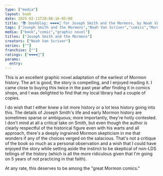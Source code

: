 ```yaml
---
type: ["media"]
layout: book
date: 2025-02-11T20:08:16-05:00
title: "📚 bookblog: ❤️❤️❤️❤️🖤 for Joseph Smith and the Mormons, by Noah Van Scriver"
tags: ["Joseph Smith and the Mormons","Noah Van Scriver","comics","Mormonism","Church of Jesus Christ of Latter-day Saints","Joseph Smith Jr.","Mormon history"]
media: ["book","comic","graphic novel"]
titles: ["Joseph Smith and the Mormons"]
creators: ["Noah Van Scriver"]
series: [""]
franchise: [""]
ratings: ["❤️❤️❤️❤️🖤"]
params:
  entry:
---
```


This is an excellent graphic novel adaptation of the earliest of Mormon history. The art is good, the story is compelling, and I enjoyed reading it. I came close to buying this twice in the past year after finding it in comics shops, and I was delighted to find that my local library had a couple of copies.

I do wish that I either knew a lot more history or a lot less history going into this. The details of Joseph Smith's life and early Mormon history are sometimes sparse or ambiguous; more importantly, they're hotly contested. I don't mind at all a critical take on Smith, but even though the author is clearly respectful of the historical figure even with his warts and all approach, there's a deeply ingrained Mormon skepticism in me that wonders if any of the choices verged on the salacious. That's not a critique of the book so much as a personal observation and a wish that I could have enjoyed the story while setting aside the instinct to be skeptical of non-LDS tellings of the history (which is all the more ridiculous given that I'm going on 5 years of not practicing in that faith).

At any rate, this deserves to be among the "great Mormon comics."
